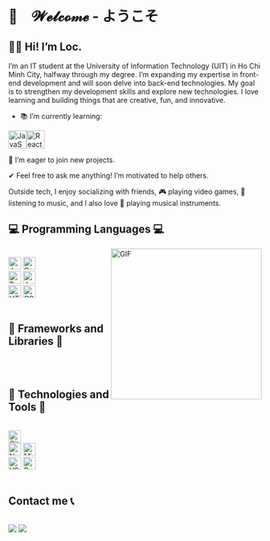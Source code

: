 ## <h1>🎉　𝓦𝓮𝓵𝓬𝓸𝓂𝓮 - ようこそ </h1>
<h2>👋😊 Hi! I’m Loc. </h2> 
I’m an IT student at the University of Information Technology (UIT) in Ho Chi Minh City, halfway through my degree. I’m expanding my expertise in front-end development and will soon delve into back-end technologies. My goal is to strengthen my development skills and explore new technologies. I love learning and building things that are creative, fun, and innovative.

- 📚 I’m currently learning:
<p >
<p width="40"> </p><a href="https://developer.mozilla.org/en-US/docs/Web/JavaScript" target="_blank" rel="noreferrer"><img src="https://raw.githubusercontent.com/danielcranney/readme-generator/main/public/icons/skills/javascript-colored.svg" width="36" height="36" alt="JavaScript" title="JavaScript"/></a><a href="https://reactjs.org/" target="_blank" rel="noreferrer"><img src="https://raw.githubusercontent.com/danielcranney/readme-generator/main/public/icons/skills/react-colored.svg" width="36" height="36" alt="React" title="React"/></a>
</p>
 
🚀 I’m eager to join new projects.

✔ Feel free to ask me anything! I’m motivated to help others.

Outside tech, I enjoy socializing with friends, 🎮 playing video games, 🎵 listening to music, and I also love 🎻 playing musical instruments.

<h2 align="left">💻 Programming Languages 💻</h2>
<img align="right" alt="GIF" width="300px" height="300px" src="https://cdn.dribbble.com/users/330915/screenshots/3587000/10_coding_dribbble.gif" />
<br>
<div align="left">
    <div>
        <img src="https://img.shields.io/badge/JavaScript-F7DF1E?style=for-the-badge&logo=javascript&logoColor=black" alt="Javascript" height="25"/>
        <img src="https://img.shields.io/badge/c++-%2300599C.svg?style=for-the-badge&logo=c%2B%2B&logoColor=white" alt="C++" height="25"/>
    </div>
    <div>
        <img src="https://img.shields.io/badge/python-3670A0?style=for-the-badge&logo=python&logoColor=ffdd54" alt="Python" height="25" />
        <img src="https://img.shields.io/badge/java-%23ED8B00.svg?style=for-the-badge&logo=openjdk&logoColor=white" alt="Java" height="25" />
    </div>
    <div>
        <img src="https://img.shields.io/badge/html-%23E34F26.svg?style=for-the-badge&logo=html5&logoColor=white" alt="HTML" height="25" />
        <img src="https://img.shields.io/badge/CSS-1572B6?style=for-the-badge&logo=css3&logoColor=white" alt="CSS" height="25" />
    </div>
</div>

<br>

<h2 align="left">🚀 Frameworks and Libraries 🚀</h2>
<br>
<!--

<div align="left">
    <div>
        <img src="https://img.shields.io/badge/React-20232A?style=for-the-badge&logo=react&logoColor=61DAFB" alt="ReactJS" height="25"/>
        <img src="https://img.shields.io/badge/next.js-000000?style=for-the-badge&logo=nextdotjs&logoColor=white" alt="NextJS" height="25" />
    </div>
    <div>
        <img src="https://img.shields.io/badge/Node.js-339933?style=for-the-badge&logo=nodedotjs&logoColor=white" alt="NodeJs" height="25" />
        <img src="https://img.shields.io/badge/Express.js-404D59?style=for-the-badge" alt="ExpressJs" height="25"/>
        <img src="https://img.shields.io/badge/nestjs-E0234E?style=for-the-badge&logo=nestjs&logoColor=white" alt="NestJS" height="25" />
        <img src="https://img.shields.io/badge/Postman-FF6C37?style=for-the-badge&logo=Postman&logoColor=white" alt="Postman" height="25" />
    </div>
    <div>
        <img src="https://img.shields.io/badge/Ant%20Design-1890FF?style=for-the-badge&logo=antdesign&logoColor=white" alt="Antd" height="25" />
        <img src="https://img.shields.io/badge/Tailwind_CSS-38B2AC?style=for-the-badge&logo=tailwind-css&logoColor=white" alt="TailwindCSS" height="25"/>
        <img src="https://img.shields.io/badge/Sass-CC6699?style=for-the-badge&logo=sass&logoColor=white" alt="SASS" height="25" />
        <img src="https://img.shields.io/badge/GraphQl-E10098?style=for-the-badge&logo=graphql&logoColor=white" alt="GraphQL" height="25"/>
    </div>
    <div>
        <img src="https://img.shields.io/badge/Yarn-2C8EBB?style=for-the-badge&logo=yarn&logoColor=white" alt="Yarn" height="25"/>
        <img src="https://img.shields.io/badge/npm-CB3837?style=for-the-badge&logo=npm&logoColor=white" alt="NPM" height="25"/>
    </div>
</div>
-->

<br>
<h2 align="left">🧰 Technologies and Tools 🧰</h2>
<br>
<div align="left">
    <div>
        <img src="https://img.shields.io/badge/github-%23121011.svg?style=for-the-badge&logo=github&logoColor=white" alt="Github" height="25" />
    </div>
    <div>
        <img src="https://img.shields.io/badge/Neo4j-008CC1?style=for-the-badge&logo=neo4j&logoColor=white" alt="Neo4j" height="25" />
        <img src="https://img.shields.io/badge/Microsoft%20SQL%20Sever-CC2927?style=for-the-badge&logo=microsoft%20sql%20server&logoColor=white" alt="Microsoft SQL" height="25" />
    </div>
    <div>
        <img src="https://img.shields.io/badge/Visual%20Studio%20Code-0078d7.svg?style=for-the-badge&logo=visual-studio-code&logoColor=white" alt="VSCode" height="25" />
        <img src="https://img.shields.io/badge/docker-%230db7ed.svg?style=for-the-badge&logo=docker&logoColor=white" alt="Docker" height="25" />
    </div>
</div>
<br>



<h2 align="left">Contact me 📞</h2>
<br>
<div align="left">
    <a href="https://www.facebook.com/Loccovr2" target="top" onclick="return false;" ><img src="https://img.shields.io/badge/Facebook-%231877F2.svg?style=for-the-badge&logo=Facebook&logoColor=white"></a>
    <a href="https://github.com/Loccovr2" target="top"><img src="https://img.shields.io/badge/GitHub-100000?style=for-the-badge&logo=github&logoColor=white"></a>
</div>


